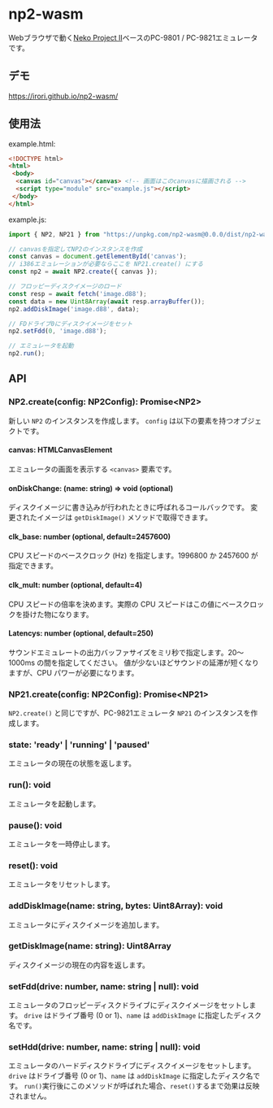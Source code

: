 # np2-wasm

Webブラウザで動く[Neko Project II](http://www.yui.ne.jp/np2/)ベースのPC-9801 / PC-9821エミュレータです。

## デモ

https://irori.github.io/np2-wasm/

## 使用法

example.html:

```html
<!DOCTYPE html>
<html>
 <body>
  <canvas id="canvas"></canvas> <!-- 画面はこのcanvasに描画される -->
  <script type="module" src="example.js"></script>
 </body>
</html>
```

example.js:

```js
import { NP2, NP21 } from "https://unpkg.com/np2-wasm@0.0.0/dist/np2-wasm.js";

// canvasを指定してNP2のインスタンスを作成
const canvas = document.getElementById('canvas');
// i386エミュレーションが必要ならここを NP21.create() にする
const np2 = await NP2.create({ canvas });

// フロッピーディスクイメージのロード
const resp = await fetch('image.d88');
const data = new Uint8Array(await resp.arrayBuffer());
np2.addDiskImage('image.d88', data);

// FDドライブ0にディスクイメージをセット
np2.setFdd(0, 'image.d88');

// エミュレータを起動
np2.run();
```

## API
### NP2.create(config: NP2Config): Promise\<NP2>
新しい `NP2` のインスタンスを作成します。 `config` は以下の要素を持つオブジェクトです。

#### canvas: HTMLCanvasElement
エミュレータの画面を表示する `<canvas>` 要素です。

#### onDiskChange: (name: string) => void (optional)
ディスクイメージに書き込みが行われたときに呼ばれるコールバックです。
変更されたイメージは `getDiskImage()` メソッドで取得できます。

#### clk_base: number (optional, default=2457600)
CPU スピードのベースクロック (Hz) を指定します。1996800 か 2457600 が指定できます。

#### clk_mult: number (optional, default=4)
CPU スピードの倍率を決めます。実際の CPU スピードはこの値にベースクロックを掛けた物になります。

#### Latencys: number (optional, default=250)
サウンドエミュレートの出力バッファサイズをミリ秒で指定します。20〜1000ms の間を指定してください。
値が少ないほどサウンドの延滞が短くなりますが、CPU パワーが必要になります。

### NP21.create(config: NP2Config): Promise\<NP21>
`NP2.create()` と同じですが、PC-9821エミュレータ `NP21` のインスタンスを作成します。

### state: 'ready' | 'running' | 'paused'
エミュレータの現在の状態を返します。

### run(): void
エミュレータを起動します。

### pause(): void
エミュレータを一時停止します。

### reset(): void
エミュレータをリセットします。

### addDiskImage(name: string, bytes: Uint8Array): void
エミュレータにディスクイメージを追加します。

### getDiskImage(name: string): Uint8Array
ディスクイメージの現在の内容を返します。

### setFdd(drive: number, name: string | null): void
エミュレータのフロッピーディスクドライブにディスクイメージをセットします。
`drive` はドライブ番号 (0 or 1)、`name` は `addDiskImage` に指定したディスク名です。

### setHdd(drive: number, name: string | null): void
エミュレータのハードディスクドライブにディスクイメージをセットします。
`drive` はドライブ番号 (0 or 1)、`name` は `addDiskImage` に指定したディスク名です。
`run()`実行後にこのメソッドが呼ばれた場合、`reset()`するまで効果は反映されません。